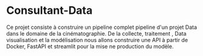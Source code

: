 # Consultant-Data
Ce projet consiste à construire un pipeline complet pipeline d'un projet Data dans le domaine de la cinématographie. De la collecte, traitement , Data visualisation et la modélisation nous allons construire une API à partir de Docker, FastAPI et streamlit pour la mise ne production du modèle.
